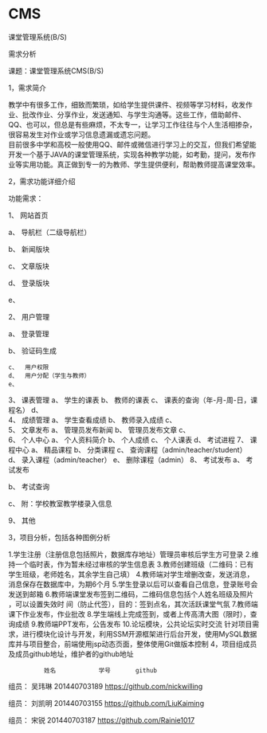 # CMS
课堂管理系统(B/S)

需求分析

课题：课堂管理系统CMS(B/S)

1，需求简介

教学中有很多工作，细致而繁琐，如给学生提供课件、视频等学习材料，收发作业、批改作业、分享作业，发送通知、与学生沟通等。这些工作，借助邮件、QQ、也可以，但总是有些麻烦，不太专一，让学习工作往往与个人生活相掺杂，很容易发生对作业或学习信息遗漏或遗忘问题。  
目前很多中学和高校一般使用QQ、邮件或微信进行学习上的交互，但我们希望能开发一个基于JAVA的课堂管理系统，实现各种教学功能，如考勤，提问，发布作业等实用功能。真正做到专一的为教师、学生提供便利，帮助教师提高课堂效率。

2，需求功能详细介绍

功能需求：

1、	网站首页

a、	导航栏（二级导航栏）

b、	新闻版块

c、	文章版块

d、	登录版块

e、

2、	用户管理

a、	登录管理

b、	验证码生成

	c、	用户权限
	d、	用户分配（学生与教师）
	e、	
3、	课表管理
	a、	学生的课表
	b、	教师的课表
	c、	课表的查询（年-月-周-日，课程名）
	d、	
4、	成绩管理
	a、	学生查看成绩
	b、	教师录入成绩
	c、	
5、	文章发布
	a、	管理员发布新闻
	b、	管理员发布文章
	c、	
6、	个人中心
	a、	个人资料简介
	b、	个人成绩
	c、	个人课表
	d、	考试进程
7、	课程中心
	a、	精品课程
	b、	分类课程
	c、	查询课程（admin/teacher/student）
	d、	录入课程（admin/teacher）
	e、	删除课程（admin）
8、	考试发布
	a、	考试发布

b、	考试查询

c、	附：学校教室教学楼录入信息

9、	其他 

3，项目分析，包括各种图例分析

1.学生注册（注册信息包括照片，数据库存地址）管理员审核后学生方可登录
2.维持一个临时表，作为暂未经过审核的学生信息表
3.教师创建班级（二维码：已有学生班级，老师姓名，其余学生自己填）
4.教师端对学生增删改查，发送消息，消息保存在数据库中，为期6个月
5.学生登录以后可以查看自己信息，登录账号会发送到邮箱
6.教师端课堂发布签到二维码，二维码信息包括个人姓名班级及照片 ，可以设置失效时 间（防止代签），目的：签到点名，其次活跃课堂气氛
7.教师端课下作业发布，作业批改
8.学生端线上完成签到，或者上传高清大图（限时），查询成绩
9.教师端PPT发布，公告发布
10.论坛模块，公共论坛实时交流
针对项目需求，进行模块化设计与开发，利用SSM开源框架进行后台开发，使用MySQL数据库并与项目整合，前端使用jsp动态页面，整体使用Git做版本控制
4，项目组成员及成员github地址，维护者的github地址 

              姓名            学号       github       
               
组员： 吴玮琳   201440703189    <https://github.com/nickwilling>       

组员：  刘凯明     201440703155    <https://github.com/LiuKaiming> 

组员： 宋锐 	  201440703187   <https://github.com/Rainie1017>           